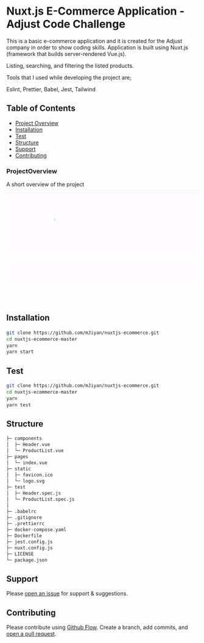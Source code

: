
# Nuxt.js E-Commerce Application - Adjust Code Challenge

This is a basic e-commerce application and it is created for the Adjust company in order to show coding skills. Application is built using Nuxt.js (framework that builds server-rendered Vue.js).

Listing, searching, and filtering the listed products.

Tools that I used while developing the project are;

Eslint, Prettier, Babel, Jest, Tailwind

## Table of Contents
- [Project Overview](#projectoverview)
- [Installation](#installation)
- [Test](#test)
- [Structure](#structure)
- [Support](#support)
- [Contributing](#contributing)


### ProjectOverview
A short overview of the project

![GIF](./AdjustECommerce.gif)

## Installation
```sh
git clone https://github.com/mJiyan/nuxtjs-ecommerce.git
cd nuxtjs-ecommerce-master
yarn
yarn start
```


## Test
```sh
git clone https://github.com/mJiyan/nuxtjs-ecommerce.git
cd nuxtjs-ecommerce-master
yarn
yarn test
```

## Structure
```
├─ components
│  ├─ Header.vue
│  └─ ProductList.vue
├─ pages
│  └─ index.vue
├─ static
│  ├─ favicon.ico
│  └─ logo.svg
├─ test
│  ├─ Header.spec.js
│  └─ ProductList.spec.js
│ 
├─ .babelrc
├─ .gitignore
├─ .prettierrc
├─ docker-compose.yaml
├─ Dockerfile
├─ jest.config.js
├─ nuxt.config.js
├─ LICENSE
└─ package.json
```


## Support

Please [open an issue](https://github.com/mJiyan/nuxtjs-ecommerce/issues) for support & suggestions.

## Contributing

Please contribute using [Github Flow](https://guides.github.com/introduction/flow/). Create a branch, add commits, and [open a pull request](https://github.com/mJiyan/nuxtjs-ecommerce/compare).